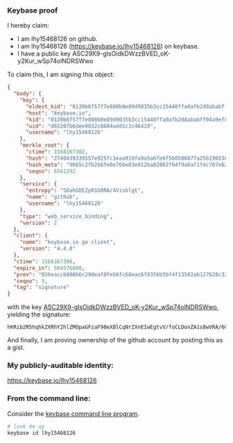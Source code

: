 ### Keybase proof

I hereby claim:

  * I am lhy15468126 on github.
  * I am lhy15468126 (https://keybase.io/lhy15468126) on keybase.
  * I have a public key ASC29X9-gIsOidkDWzzBVED_oK-y2Kur_wSp74olNDRSWwo

To claim this, I am signing this object:

```json
{
  "body": {
    "key": {
      "eldest_kid": "0120b6f57f7e808b0e89d9035b3cc15440ffa0afb2d8ababff04a9ef8a253434525b0a",
      "host": "keybase.io",
      "kid": "0120b6f57f7e808b0e89d9035b3cc15440ffa0afb2d8ababff04a9ef8a253434525b0a",
      "uid": "d65207b6dee9832c8604add1c1c46419",
      "username": "lhy15468126"
    },
    "merkle_root": {
      "ctime": 1568167382,
      "hash": "2740439339557e925fc1eaa910fa9a5a6fe6f5b0586077a25b19653078b7cc8580a57c814574f3688a7693f6fc727460a012652e03d4887067dcb654b72ce22c",
      "hash_meta": "9665c2fb2b8fe0e76be03e012ba82862f64f9a6af1f4c707e6295fd513cef345",
      "seqno": 6561292
    },
    "service": {
      "entropy": "5OahGDEZpR1G0RA/4Visblgt",
      "name": "github",
      "username": "lhy15468126"
    },
    "type": "web_service_binding",
    "version": 2
  },
  "client": {
    "name": "keybase.io go client",
    "version": "4.4.0"
  },
  "ctime": 1568167396,
  "expire_in": 504576000,
  "prev": "026eaccb808b6c29deaf0feb6fc68eac6f835bb5bf4f13502ab127628c3244a3",
  "seqno": 9,
  "tag": "signature"
}
```

with the key [ASC29X9-gIsOidkDWzzBVED_oK-y2Kur_wSp74olNDRSWwo](https://keybase.io/lhy15468126), yielding the signature:

```
hKRib2R5hqhkZXRhY2hlZMOpaGFzaF90eXBlCqNrZXnEIwEgtvV/foCLDonZA1s8wVRA/6Cvstirq/8Eqe+KJTQ0UlsKp3BheWxvYWTESpcCCcQgAm6sy4CLbCnerw/rb8aOrG+DW7W/TxNQKrEnYowyRKPEILgQeuP96RRiAEpoBDMbdvKfaCgJEDBtehZMhFsgoeqKAgHCo3NpZ8RAdEpAsbkySyRV8xGaIOsSdINtcGw+qE8SYfYHCK1R9PPt4WJ9yHzBEohquNrbOAhWwVdshF496mc27g/IzBbACKhzaWdfdHlwZSCkaGFzaIKkdHlwZQildmFsdWXEIKrgGE5OsbqLWd33U0GpzK/50EawXUgoIsAciypHB+RSo3RhZ80CAqd2ZXJzaW9uAQ==

```

And finally, I am proving ownership of the github account by posting this as a gist.

### My publicly-auditable identity:

https://keybase.io/lhy15468126

### From the command line:

Consider the [keybase command line program](https://keybase.io/download).

```bash
# look me up
keybase id lhy15468126
```
